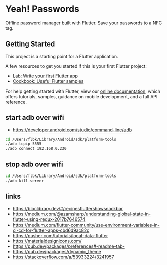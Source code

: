 # Yeah! Passwords

Offline password manager built with Flutter. Save your passwords to a NFC tag.

## Getting Started

This project is a starting point for a Flutter application.

A few resources to get you started if this is your first Flutter project:

- [Lab: Write your first Flutter app](https://flutter.dev/docs/get-started/codelab)
- [Cookbook: Useful Flutter samples](https://flutter.dev/docs/cookbook)

For help getting started with Flutter, view our
[online documentation](https://flutter.dev/docs), which offers tutorials,
samples, guidance on mobile development, and a full API reference.

## start adb over wifi

- https://developer.android.com/studio/command-line/adb

```bash
cd /Users/flbk/Library/Android/sdk/platform-tools
./adb tcpip 5555
./adb connect 192.168.0.230
```

## stop adb over wifi

```bash
cd /Users/flbk/Library/Android/sdk/platform-tools
./adb kill-server
```

## links

- https://bloclibrary.dev/#/recipesfluttershowsnackbar
- https://medium.com/@azamsharp/understanding-global-state-in-flutter-using-redux-2017b7646574
- https://medium.com/flutter-community/use-environment-variables-in-ci-cd-for-flutter-apps-cbd6d9ac82c
- https://pusher.com/tutorials/local-data-flutter
- https://materialdesignicons.com/
- https://pub.dev/packages/preferences#-readme-tab-
- https://pub.dev/packages/dynamic_theme
- https://stackoverflow.com/a/53933224/3241957
